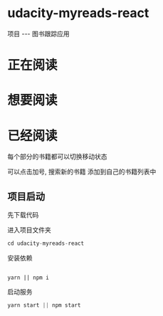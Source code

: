 # udacity-myreads-react
项目 --- 图书跟踪应用


# 正在阅读

# 想要阅读

# 已经阅读


每个部分的书籍都可以切换移动状态


可以点击加号, 搜索新的书籍 添加到自己的书籍列表中


## 项目启动

先下载代码

进入项目文件夹

```javascript
cd udacity-myreads-react
```

安装依赖

```

yarn || npm i

```

启动服务

```javascript
yarn start || npm start
```